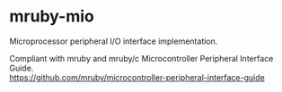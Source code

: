 # mruby-mio

Microprocessor peripheral I/O interface implementation.

Compliant with mruby and mruby/c Microcontroller Peripheral Interface Guide.  
https://github.com/mruby/microcontroller-peripheral-interface-guide
